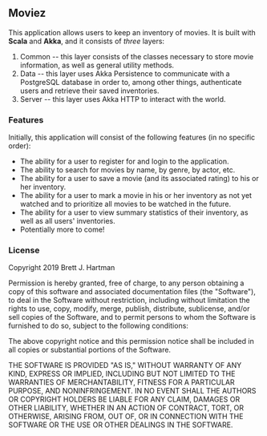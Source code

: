 ## Moviez

This application allows users to keep an inventory of movies. It is built with __Scala__ and __Akka__, and it consists of *three* layers:

1. Common -- this layer consists of the classes necessary to store movie information, as well as general utility methods.
2. Data -- this layer uses Akka Persistence to communicate with a PostgreSQL database in order to, among other things, authenticate users and retrieve their saved inventories.
3. Server -- this layer uses Akka HTTP to interact with the world.

### Features

Initially, this application will consist of the following features (in no specific order):

* The ability for a user to register for and login to the application.
* The ability to search for movies by name, by genre, by actor, etc.
* The ability for a user to save a movie (and its associated rating) to his or her inventory.
* The ability for a user to mark a movie in his or her inventory as not yet watched and to prioritize all movies to be watched in the future.
* The ability for a user to view summary statistics of their inventory, as well as all users' inventories.
* Potentially more to come!

### License

Copyright 2019 Brett J. Hartman

Permission is hereby granted, free of charge, to any person obtaining a copy of this software and associated documentation files (the "Software"), to deal in the Software without restriction, including without limitation the rights to use, copy, modify, merge, publish, distribute, sublicense, and/or sell copies of the Software, and to permit persons to whom the Software is furnished to do so, subject to the following conditions:

The above copyright notice and this permission notice shall be included in all copies or substantial portions of the Software.

THE SOFTWARE IS PROVIDED "AS IS," WITHOUT WARRANTY OF ANY KIND, EXPRESS OR IMPLIED, INCLUDING BUT NOT LIMITED TO THE WARRANTIES OF MERCHANTABILITY, FITNESS FOR A PARTICULAR PURPOSE, AND NONINFRINGEMENT. IN NO EVENT SHALL THE AUTHORS OR COPYRIGHT HOLDERS BE LIABLE FOR ANY CLAIM, DAMAGES OR OTHER LIABILITY, WHETHER IN AN ACTION OF CONTRACT, TORT, OR OTHERWISE, ARISING FROM, OUT OF, OR IN CONNECTION WITH THE SOFTWARE OR THE USE OR OTHER DEALINGS IN THE SOFTWARE.
